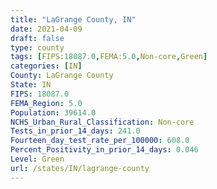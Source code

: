 ```yaml
---
title: "LaGrange County, IN"
date: 2021-04-09
draft: false
type: county
tags: [FIPS:18087.0,FEMA:5.0,Non-core,Green]
categories: [IN]
County: LaGrange County
State: IN
FIPS: 18087.0
FEMA_Region: 5.0
Population: 39614.0
NCHS_Urban_Rural_Classification: Non-core
Tests_in_prior_14_days: 241.0
Fourteen_day_test_rate_per_100000: 608.0
Percent_Positivity_in_prior_14_days: 0.046
Level: Green
url: /states/IN/lagrange-county
---
```



